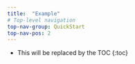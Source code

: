 ```yaml
---
title:  "Example"
# Top-level navigation
top-nav-group: QuickStart
top-nav-pos: 2
---
```


* This will be replaced by the TOC
{:toc}
